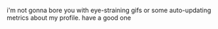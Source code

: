 i'm not gonna bore you with eye-straining gifs or some auto-updating metrics about my profile. have a good one
